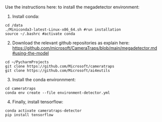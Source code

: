 Use the instructions here: to install the megadetector environment:
1. Install conda:
```
cd /data
./Miniconda3-latest-Linux-x86_64.sh #run installation
source ~/.bashrc #activate conda
```
2. Download the relevant github repositories as explain here: https://github.com/microsoft/CameraTraps/blob/main/megadetector.md#using-the-model
```
cd ~/PycharmProjects 
git clone https://github.com/Microsoft/cameratraps
git clone https://github.com/Microsoft/ai4eutils
```
3. Install the conda environnment:
```
cd cameratraps
conda env create --file environment-detector.yml
```
4. Finally, install tensorflow:
```
conda activate cameratraps-detector
pip install tensorflow
```
